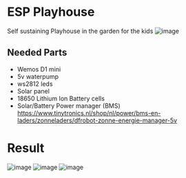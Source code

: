 # ESP Playhouse
Self sustaining Playhouse in the garden for the kids
![image](https://user-images.githubusercontent.com/100353268/212083927-91b10d84-f9cb-46bd-950a-75aeb53f92ad.png)

## Needed Parts
- Wemos D1 mini
- 5v waterpump
- ws2812 leds
- Solar panel
- 18650 Lithium Ion Battery cells
- Solar/Battery Power manager (BMS) https://www.tinytronics.nl/shop/nl/power/bms-en-laders/zonneladers/dfrobot-zonne-energie-manager-5v

# Result
![image](https://user-images.githubusercontent.com/100353268/212084094-5b71e5e1-54c1-462c-a22c-3370eeea0c57.png)
![image](https://user-images.githubusercontent.com/100353268/212084016-5b0a4776-ad02-4286-876b-87a79a926259.png)
![image](https://user-images.githubusercontent.com/100353268/212084054-b1fff10a-770b-421b-8829-2d900acc027b.png)
